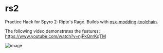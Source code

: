 # rs2

Practice Hack for Spyro 2: Ripto's Rage. Builds with [psx-modding-toolchain](https://github.com/mateusfavarin/psx-modding-toolchain).

The following video demonstrates the features: https://www.youtube.com/watch?v=njPkQnrKqTM

![image](https://user-images.githubusercontent.com/43223593/187248557-94a84975-9055-4912-8724-ec1619c22799.png)
